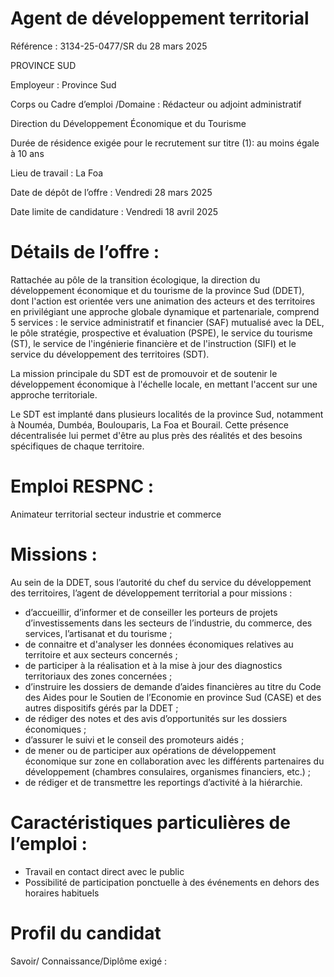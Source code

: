 # Agent de développement territorial

Référence : 3134-25-0477/SR du 28 mars 2025

PROVINCE SUD

Employeur : Province Sud

Corps ou Cadre d’emploi /Domaine : Rédacteur ou adjoint administratif

Direction du Développement Économique et du Tourisme

Durée de résidence exigée pour le recrutement sur titre (1): au moins égale à 10 ans

Lieu de travail : La Foa

Date de dépôt de l’offre : Vendredi 28 mars 2025

Date limite de candidature : Vendredi 18 avril 2025

# Détails de l’offre :

Rattachée au pôle de la transition écologique, la direction du développement économique et du tourisme de la province Sud (DDET), dont l'action est orientée vers une animation des acteurs et des territoires en privilégiant une approche globale dynamique et partenariale, comprend 5 services : le service administratif et financier (SAF) mutualisé avec la DEL, le pôle stratégie, prospective et évaluation (PSPE), le service du tourisme (ST), le service de l'ingénierie financière et de l'instruction (SIFI) et le service du développement des territoires (SDT).

La mission principale du SDT est de promouvoir et de soutenir le développement économique à l'échelle locale, en mettant l'accent sur une approche territoriale.

Le SDT est implanté dans plusieurs localités de la province Sud, notamment à Nouméa, Dumbéa, Boulouparis, La Foa et Bourail. Cette présence décentralisée lui permet d'être au plus près des réalités et des besoins spécifiques de chaque territoire.

# Emploi RESPNC :

Animateur territorial secteur industrie et commerce

# Missions :

Au sein de la DDET, sous l’autorité du chef du service du développement des territoires, l’agent de développement territorial a pour missions :

- d’accueillir, d’informer et de conseiller les porteurs de projets d’investissements dans les secteurs de l’industrie, du commerce, des services, l’artisanat et du tourisme ;
- de connaitre et d'analyser les données économiques relatives au territoire et aux secteurs concernés ;
- de participer à la réalisation et à la mise à jour des diagnostics territoriaux des zones concernées ;
- d’instruire les dossiers de demande d’aides financières au titre du Code des Aides pour le Soutien de l’Economie en province Sud (CASE) et des autres dispositifs gérés par la DDET ;
- de rédiger des notes et des avis d’opportunités sur les dossiers économiques ;
- d’assurer le suivi et le conseil des promoteurs aidés ;
- de mener ou de participer aux opérations de développement économique sur zone en collaboration avec les différents partenaires du développement (chambres consulaires, organismes financiers, etc.) ;
- de rédiger et de transmettre les reportings d’activité à la hiérarchie.

# Caractéristiques particulières de l’emploi :

- Travail en contact direct avec le public
- Possibilité de participation ponctuelle à des événements en dehors des horaires habituels

# Profil du candidat

Savoir/ Connaissance/Diplôme exigé :